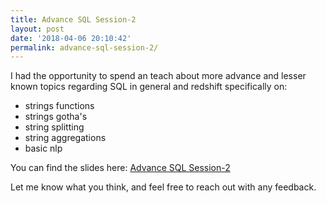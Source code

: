 ```yaml
---
title: Advance SQL Session-2
layout: post
date: '2018-04-06 20:10:42'
permalink: advance-sql-session-2/
---
```


I had the opportunity to spend an teach about more advance and lesser known topics regarding SQL in general and redshift specifically on:
- strings functions 
- strings gotha's 
- string splitting 
- string aggregations 
- basic nlp
    
You can find the slides here:  [Advance SQL Session-2](https://www.slideshare.net/EyalTrabelsi/advance-sql-session-2)

Let me know what you think, and feel free to reach out with any feedback. 
